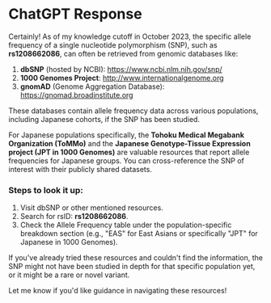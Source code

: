 # ChatGPT Response

Certainly! As of my knowledge cutoff in October 2023, the specific allele frequency of a single nucleotide polymorphism (SNP), such as **rs1208662086**, can often be retrieved from genomic databases like:

1. **dbSNP** (hosted by NCBI): https://www.ncbi.nlm.nih.gov/snp/
2. **1000 Genomes Project**: http://www.internationalgenome.org
3. **gnomAD** (Genome Aggregation Database): https://gnomad.broadinstitute.org

These databases contain allele frequency data across various populations, including Japanese cohorts, if the SNP has been studied.

For Japanese populations specifically, the **Tohoku Medical Megabank Organization (ToMMo)** and the **Japanese Genotype-Tissue Expression project (JPT in 1000 Genomes)** are valuable resources that report allele frequencies for Japanese groups. You can cross-reference the SNP of interest with their publicly shared datasets.

### Steps to look it up:
1. Visit dbSNP or other mentioned resources.
2. Search for rsID: **rs1208662086**.
3. Check the Allele Frequency table under the population-specific breakdown section (e.g., "EAS" for East Asians or specifically "JPT" for Japanese in 1000 Genomes).

If you've already tried these resources and couldn't find the information, the SNP might not have been studied in depth for that specific population yet, or it might be a rare or novel variant.

Let me know if you'd like guidance in navigating these resources!